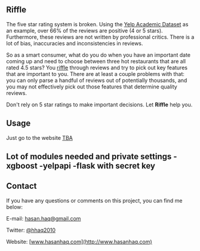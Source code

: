 ## Riffle
The five star rating system is broken. Using the
[Yelp Academic Dataset]()
as an example, over 66% of the reviews are positive (4 or 5 stars). Furthermore,
these reviews are not written by professional critics. There is a lot of bias,
inaccuracies and inconsistencies in reviews.

So as a smart consumer, what do you do when you have an important date coming
up and need to choose between three hot restaurants that are all rated 4.5 stars?
You [riffle]() through reviews and try to pick out key features that are important
to you. There are at least a couple problems with that: you can only parse
a handful of reviews out of potentially thousands, and you may not effectively
pick out those features that determine quality reviews.

Don't rely on 5 star ratings to make important decisions. Let **Riffle** help
you.

## Usage
Just go to the website [TBA]()

Lot of modules needed and private settings
-xgboost
-yelpapi
-flask with secret key
-

## Contact
If you have any questions or comments on this project, you can find me below:

E-mail: [hasan.haq@gmail.com](mailto:hasan.haq@gmail.com)

Twitter: [@hhaq2010](http://www.twitter.com/hhaq2010)

Website: [www.hasanhaq.com](http://www.hasanhaq.com)

